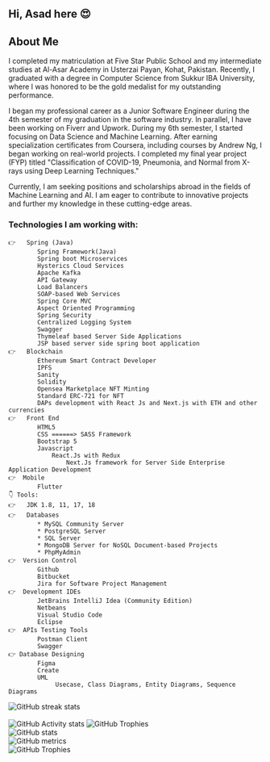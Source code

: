 ## Hi, Asad here 😍 

## About Me

I completed my matriculation at Five Star Public School and my intermediate studies at Al-Asar Academy in Usterzai Payan, Kohat, Pakistan. Recently, I graduated with a degree in Computer Science from Sukkur IBA University, where I was honored to be the gold medalist for my outstanding performance.

I began my professional career as a Junior Software Engineer during the 4th semester of my graduation in the software industry. In parallel, I have been working on Fiverr and Upwork. During my 6th semester, I started focusing on Data Science and Machine Learning. After earning specialization certificates from Coursera, including courses by Andrew Ng, I began working on real-world projects. I completed my final year project (FYP) titled "Classification of COVID-19, Pneumonia, and Normal from X-rays using Deep Learning Techniques."

Currently, I am seeking positions and scholarships abroad in the fields of Machine Learning and AI. I am eager to contribute to innovative projects and further my knowledge in these cutting-edge areas.

### Technologies I am working with:
    👉   Spring (Java)
            Spring Framework(Java)
            Spring boot Microservices
            Hysterics Cloud Services
            Apache Kafka
            API Gateway
            Load Balancers
            SOAP-based Web Services
            Spring Core MVC
            Aspect Oriented Programming
            Spring Security 
            Centralized Logging System
            Swagger
            Thymeleaf based Server Side Applications
            JSP based server side spring boot application
    👉	Blockchain
            Ethereum Smart Contract Developer
            IPFS
            Sanity
            Solidity
            Opensea Marketplace NFT Minting
            Standard ERC-721 for NFT
            DAPs development with React Js and Next.js with ETH and other currencies 
    👉	Front End
            HTML5
            CSS ======> SASS Framework
            Bootstrap 5
            Javascript
                React.Js with Redux
                    Next.Js framework for Server Side Enterprise Application Development
    👉  Mobile
            Flutter
    👇 Tools:
    👉	JDK 1.8, 11, 17, 18
    👉	Databases
            * MySQL Community Server
            * PostgreSQL Server
            * SQL Server
            * MongoDB Server for NoSQL Document-based Projects
            * PhpMyAdmin
    👉  Version Control
            Github
            Bitbucket
            Jira for Software Project Management
    👉  Development IDEs
            JetBrains IntelliJ Idea (Community Edition)
            Netbeans
            Visual Studio Code
            Eclipse 
    👉  APIs Testing Tools
            Postman Client
            Swagger
    👉 Database Designing
            Figma
            Create
            UML
                 Usecase, Class Diagrams, Entity Diagrams, Sequence Diagrams
![GitHub streak stats](https://github-readme-streak-stats.herokuapp.com/?user=asadali163)  
<br/>
 ![GitHub Activity stats]( https://activity-graph.herokuapp.com/graph?username=asadali163)
![GitHub Trophies ](https://github-profile-trophy.vercel.app/?username=asadali163)  
![GitHub stats](https://github-readme-stats.vercel.app/api?username=asadali163&show_icons=true&theme=dark)  
![GitHub metrics](https://metrics.lecoq.io/asadali163)  
![GitHub Trophies ](https://github-readme-stats.vercel.app/api/top-langs/?username=asadali163)  
